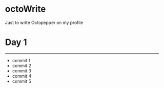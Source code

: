 octoWrite
=========

Just to write Octopepper on my profile



Day 1
=====
----

* commit 1
* commit 2
* commit 3
* commit 4
* commit 5
